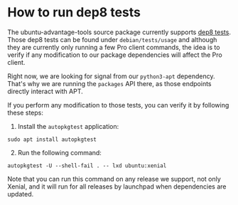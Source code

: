 # How to run dep8 tests

The ubuntu-advantage-tools source package currently supports [dep8
tests]( https://salsa.debian.org/ci-team/autopkgtest/-/blob/master/doc/README.package-tests.rst).
Those dep8 tests can be found under `debian/tests/usage` and although they are currently only
running a few Pro client commands, the idea is to verify if any modification to our package dependencies
will affect the Pro client.

Right now, we are looking for signal from our `python3-apt` dependency. That's why we are running
the `packages` API there, as those endpoints directly interact with APT.

If you perform any modification to those tests, you can verify it by following these steps:

1. Install the `autopkgtest` application:

```shell
sudo apt install autopkgtest
```

2. Run the following command:

```shell
autopkgtest -U --shell-fail . -- lxd ubuntu:xenial
```

Note that you can run this command on any release we support, not only Xenial,
and it will run for all releases by launchpad when dependencies are updated.
